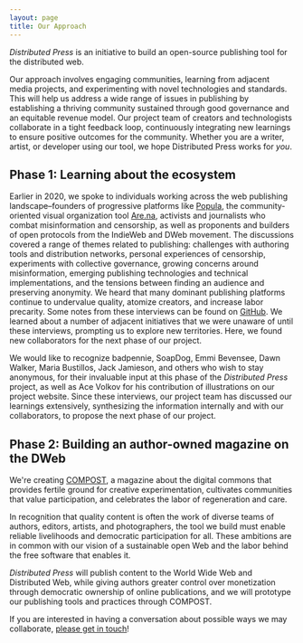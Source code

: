 ```yaml
---
layout: page
title: Our Approach
---
```


_Distributed Press_ is an initiative to build an open-source publishing tool for the distributed web.

Our approach involves engaging communities, learning from adjacent media projects, and experimenting with novel technologies and standards. This will help us address a wide range of issues in publishing by establishing a thriving community sustained through good governance and an equitable revenue model.
Our project team of creators and technologists collaborate in a tight feedback loop, continuously integrating new learnings to ensure positive outcomes for the community. Whether you are a writer, artist, or developer using our tool, we hope Distributed Press works for _you_.

## Phase 1: Learning about the ecosystem

Earlier in 2020, we spoke to individuals working across the web publishing landscape–founders of progressive platforms like [Popula](https://popula.com), the community-oriented visual organization tool [Are.na](http://are.na), activists and journalists who combat misinformation and censorship, as well as proponents and builders of open protocols from the IndieWeb and DWeb movement.
The discussions covered a range of themes related to publishing: challenges with authoring tools and distribution networks, personal experiences of censorship, experiments with collective governance, growing concerns around misinformation, emerging publishing technologies and technical implementations, and the tensions between finding an audience and preserving anonymity. We heard that many dominant publishing platforms continue to undervalue quality, atomize creators, and increase labor precarity.
Some notes from these interviews can be found on [GitHub](https://github.com/hyphacoop/distributed.press/blob/master/interviews.md).
We learned about a number of adjacent initiatives that we were unaware of until these interviews, prompting us to explore new territories. Here, we found new collaborators for the next phase of our project.

We would like to recognize badpennie, SoapDog, Emmi Bevensee, Dawn Walker, Maria Bustillos, Jack Jamieson, and others who wish to stay anonymous, for their invaluable input at this phase of the _Distributed Press_ project, as well as Ace Volkov for his contribution of illustrations on our project website.
Since these interviews, our project team has discussed our learnings extensively, synthesizing the information internally and with our collaborators, to propose the next phase of our project.

## Phase 2: Building an author-owned magazine on the DWeb

We're creating [COMPOST](https://compost.digital), a magazine about the digital commons that provides fertile ground for creative experimentation, cultivates communities that value participation, and celebrates the labor of regeneration and care.

In recognition that quality content is often the work of diverse teams of authors, editors, artists, and photographers, the tool we build must enable reliable livelihoods and democratic participation for all.
These ambitions are in common with our vision of a sustainable open Web and the labor behind the free software that enables it.

_Distributed Press_ will publish content to the World Wide Web and Distributed Web, while giving authors greater control over monetization through democratic ownership of online publications, and we will prototype our publishing tools and practices through COMPOST.

If you are interested in having a conversation about possible ways we may collaborate, [please get in touch](mailto:hello@distributed.press)!
